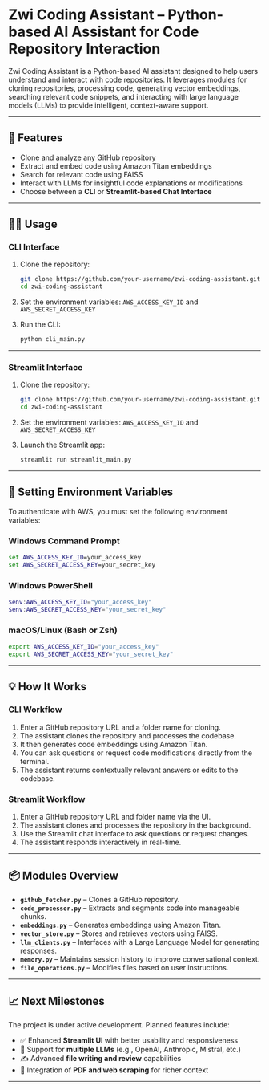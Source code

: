 # Zwi Coding Assistant – Python-based AI Assistant for Code Repository Interaction

Zwi Coding Assistant is a Python-based AI assistant designed to help users understand and interact with code repositories. It leverages modules for cloning repositories, processing code, generating vector embeddings, searching relevant code snippets, and interacting with large language models (LLMs) to provide intelligent, context-aware support.

---

## 🚀 Features

- Clone and analyze any GitHub repository  
- Extract and embed code using Amazon Titan embeddings  
- Search for relevant code using FAISS  
- Interact with LLMs for insightful code explanations or modifications  
- Choose between a **CLI** or **Streamlit-based Chat Interface**

---

## 🧑‍💻 Usage

### CLI Interface

1. Clone the repository:
   ```bash
   git clone https://github.com/your-username/zwi-coding-assistant.git
   cd zwi-coding-assistant
   ```

2. Set the environment variables: `AWS_ACCESS_KEY_ID` and `AWS_SECRET_ACCESS_KEY`  
3. Run the CLI:
   ```bash
   python cli_main.py
   ```

---

### Streamlit Interface

1. Clone the repository:
   ```bash
   git clone https://github.com/your-username/zwi-coding-assistant.git
   cd zwi-coding-assistant
   ```

2. Set the environment variables: `AWS_ACCESS_KEY_ID` and `AWS_SECRET_ACCESS_KEY`  
3. Launch the Streamlit app:
   ```bash
   streamlit run streamlit_main.py
   ```

---

## 🔐 Setting Environment Variables

To authenticate with AWS, you must set the following environment variables:

### Windows Command Prompt

```cmd
set AWS_ACCESS_KEY_ID=your_access_key
set AWS_SECRET_ACCESS_KEY=your_secret_key
```

### Windows PowerShell

```powershell
$env:AWS_ACCESS_KEY_ID="your_access_key"
$env:AWS_SECRET_ACCESS_KEY="your_secret_key"
```

### macOS/Linux (Bash or Zsh)

```bash
export AWS_ACCESS_KEY_ID="your_access_key"
export AWS_SECRET_ACCESS_KEY="your_secret_key"
```

---

## 💡 How It Works

### CLI Workflow

1. Enter a GitHub repository URL and a folder name for cloning.
2. The assistant clones the repository and processes the codebase.
3. It then generates code embeddings using Amazon Titan.
4. You can ask questions or request code modifications directly from the terminal.
5. The assistant returns contextually relevant answers or edits to the codebase.

### Streamlit Workflow

1. Enter a GitHub repository URL and folder name via the UI.
2. The assistant clones and processes the repository in the background.
3. Use the Streamlit chat interface to ask questions or request changes.
4. The assistant responds interactively in real-time.

---

## 📦 Modules Overview

- **`github_fetcher.py`** – Clones a GitHub repository.
- **`code_processor.py`** – Extracts and segments code into manageable chunks.
- **`embeddings.py`** – Generates embeddings using Amazon Titan.
- **`vector_store.py`** – Stores and retrieves vectors using FAISS.
- **`llm_clients.py`** – Interfaces with a Large Language Model for generating responses.
- **`memory.py`** – Maintains session history to improve conversational context.
- **`file_operations.py`** – Modifies files based on user instructions.

---

## 📈 Next Milestones

The project is under active development. Planned features include:

- ✅ Enhanced **Streamlit UI** with better usability and responsiveness  
- 🔄 Support for **multiple LLMs** (e.g., OpenAI, Anthropic, Mistral, etc.)  
- ✍️ Advanced **file writing and review** capabilities  
- 📄 Integration of **PDF and web scraping** for richer context  

---
